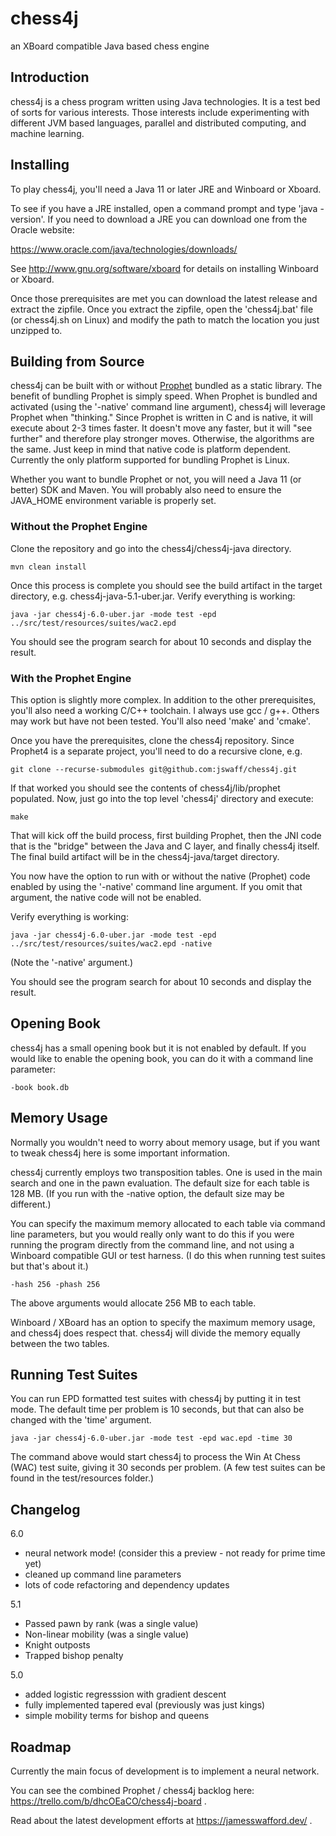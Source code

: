 # chess4j

an XBoard compatible Java based chess engine

## Introduction 

chess4j is a chess program written using Java technologies. It is a test bed of sorts for various interests. Those interests include experimenting with different JVM based languages, parallel and distributed computing, and machine learning.

## Installing

To play chess4j, you'll need a Java 11 or later JRE and Winboard or Xboard.

To see if you have a JRE installed, open a command prompt and type 'java -version'.  If you need to download a JRE you can download one from the Oracle website:

https://www.oracle.com/java/technologies/downloads/

See http://www.gnu.org/software/xboard for details on installing Winboard or Xboard.

Once those prerequisites are met you can download the latest release and extract the zipfile.  Once you extract the zipfile, open the 'chess4j.bat' file (or chess4j.sh on Linux) and modify the path to match the location you just unzipped to.

## Building from Source

chess4j can be built with or without <a href="https://github.com/jswaff/prophet" target="_blank">Prophet</a> bundled as a static library.  The benefit of bundling Prophet is simply speed.  When Prophet is bundled and activated (using the '-native' command line argument), chess4j will leverage Prophet when "thinking."  Since Prophet is written in C and is native, it will execute about 2-3 times faster.  It doesn't move any faster, but it will "see further" and therefore play stronger moves.  Otherwise, the algorithms are the same.  Just keep in mind that native code is platform dependent.  Currently the only platform supported for bundling Prophet is Linux.

Whether you want to bundle Prophet or not, you will need a Java 11 (or better) SDK and Maven.  You will probably also need to ensure the JAVA_HOME environment variable is properly set.


### Without the Prophet Engine


Clone the repository and go into the chess4j/chess4j-java directory.
 
 ```mvn clean install```  

Once this process is complete you should see the build artifact in the target directory, e.g. chess4j-java-5.1-uber.jar.  Verify everything is working:

```java -jar chess4j-6.0-uber.jar -mode test -epd ../src/test/resources/suites/wac2.epd```

You should see the program search for about 10 seconds and display the result.  


### With the Prophet Engine

This option is slightly more complex.  In addition to the other prerequisites, you'll also need a working C/C++ toolchain.  I always use gcc / g++.  Others may work but have not been tested.  You'll also need 'make' and 'cmake'.

Once you have the prerequisites, clone the chess4j repository.  Since Prophet4 is a separate project, you'll need to do a recursive clone, e.g.

```git clone --recurse-submodules git@github.com:jswaff/chess4j.git```

If that worked you should see the contents of chess4j/lib/prophet populated.  Now, just go into the top level 'chess4j' directory and execute:

```make```

That will kick off the build process, first building Prophet, then the JNI code that is the "bridge" between the Java and C layer, and finally chess4j itself.  The final build artifact will be in the chess4j-java/target directory.

You now have the option to run with or without the native (Prophet) code enabled by using the '-native' command line argument.  If you omit that argument, the native code will not be enabled.

Verify everything is working:

```java -jar chess4j-6.0-uber.jar -mode test -epd ../src/test/resources/suites/wac2.epd -native```

(Note the '-native' argument.)  

You should see the program search for about 10 seconds and display the result.  


## Opening Book

chess4j has a small opening book but it is not enabled by default.  If you would like to enable the opening book, you can do it with a command line parameter:

```-book book.db```


## Memory Usage

Normally you wouldn't need to worry about memory usage, but if you want to tweak chess4j here is some important information.

chess4j currently employs two transposition tables.  One is used in the main search and one in the pawn evaluation.  The default size for each table is 128 MB.  (If you run with the -native option, the default size may be different.)
 
You can specify the maximum memory allocated to each table via command line parameters, but you would really only want to do this if you were running the program directly from the command line, and not using a Winboard compatible GUI or test harness. 
(I do this when running test suites but that's about it.)  

```
-hash 256 -phash 256
``` 

The above arguments would allocate 256 MB to each table.  
 
Winboard / XBoard has an option to specify the maximum memory usage, and chess4j does respect that.  chess4j will divide the memory equally between the two tables.


## Running Test Suites

You can run EPD formatted test suites with chess4j by putting it in test mode.  The default time per problem is 10 seconds, but that can also be changed with the 'time' argument.

```
java -jar chess4j-6.0-uber.jar -mode test -epd wac.epd -time 30
```

The command above would start chess4j to process the Win At Chess (WAC) test suite, giving it 30 seconds per problem.  (A few test suites can be found in the test/resources folder.)


## Changelog

6.0
* neural network mode! (consider this a preview - not ready for prime time yet)
* cleaned up command line parameters
* lots of code refactoring and dependency updates

5.1
* Passed pawn by rank (was a single value)
* Non-linear mobility (was a single value)
* Knight outposts
* Trapped bishop penalty


5.0 
* added logistic regresssion with gradient descent
* fully implemented tapered eval (previously was just kings)
* simple mobility terms for bishop and queens

## Roadmap

Currently the main focus of development is to implement a neural network.

You can see the combined Prophet / chess4j backlog here: https://trello.com/b/dhcOEaCO/chess4j-board .

Read about the latest development efforts at https://jamesswafford.dev/ .
